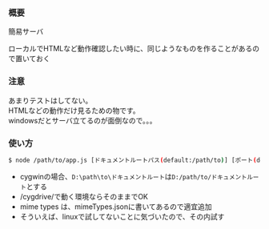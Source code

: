 ### 概要

簡易サーバ

ローカルでHTMLなど動作確認したい時に、同じようなものを作ることがあるので置いておく

### 注意

あまりテストはしてない。  
HTMLなどの動作だけ見るための物です。  
windowsだとサーバ立てるのが面倒なので。。。

### 使い方
```bash
$ node /path/to/app.js [ドキュメントルートパス(default:/path/to)] [ポート(default:3001)]
```

- cygwinの場合、`D:\path\to\ドキュメントルート`は`D:/path/to/ドキュメントルート`とする
- /cygdrive/で動く環境ならそのままでOK
- mime types は、mimeTypes.jsonに書いてあるので適宜追加
- そういえば、linuxで試してないことに気づいたので、その内試す
